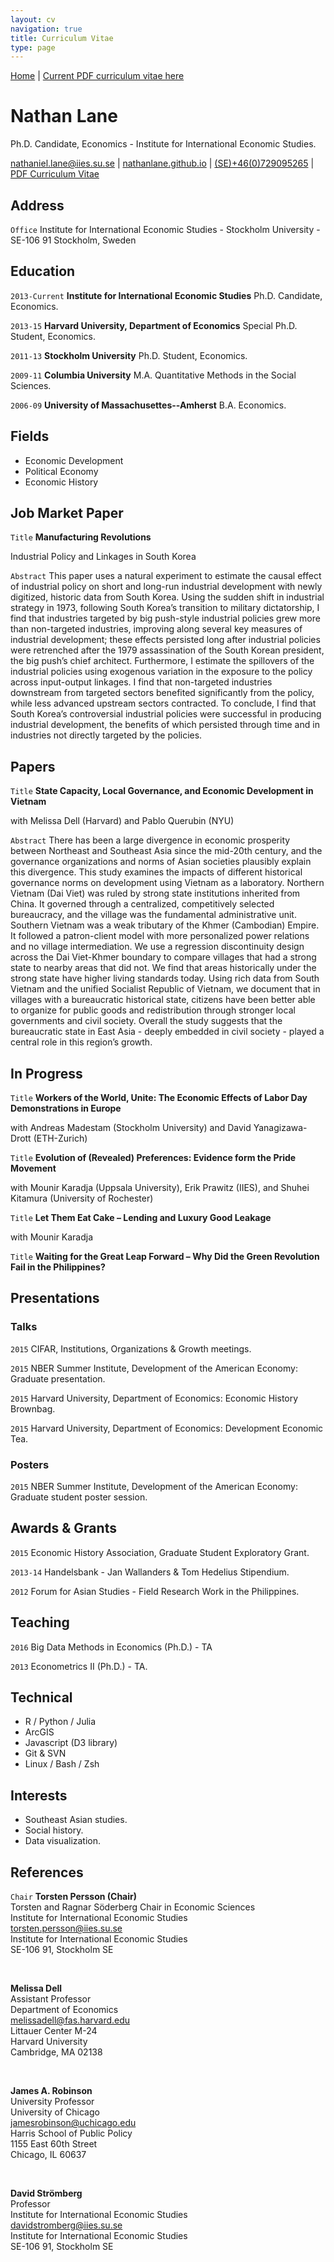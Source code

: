 ```yaml
---
layout: cv
navigation: true
title: Curriculum Vitae
type: page
---
```


<div class="ribbon left red">
  <a href="http://nathanlane.github.io" class="fa fa-github"> Home</a> |
  <a href="https://www.dropbox.com/s/y95hig4x3c3b0pn/NathanLane_IIES_20162017.pdf?dl=0" class="fa fa-save"> Current PDF curriculum vitae here</a>
</div>


# Nathan Lane
Ph.D. Candidate, Economics - Institute for International Economic Studies.


<i class="fa fa-envelope"></i> <a href="mailto:nathaniel.lane@iies.su.se">nathaniel.lane@iies.su.se</a>
 |
 <i class="fa fa-github"></i> <a href="http://nathanlane.github.com/">nathanlane.github.io</a>
 |
 <i class="fa fa-phone"></i> <a href="">(SE)+46(0)729095265</a>
 |
  <i class="fa fa-save"></i> <a href="https://www.dropbox.com/s/y95hig4x3c3b0pn/NathanLane_IIES_20162017.pdf?dl=0">PDF Curriculum Vitae</a>


## Address

`Office`
Institute for International Economic Studies - Stockholm University - SE-106 91 Stockholm, Sweden


## Education

`2013-Current`
__Institute for International Economic Studies__ Ph.D. Candidate, Economics.

`2013-15`
__Harvard University, Department of Economics__ Special Ph.D. Student, Economics.

`2011-13`
__Stockholm University__ Ph.D. Student, Economics.

`2009-11`
__Columbia University__ M.A. Quantitative Methods in the Social Sciences.

`2006-09`
__University of Massachusettes--Amherst__ B.A. Economics.


## Fields

* Economic Development
* Political Economy
* Economic History

## Job Market Paper

`Title` 
__Manufacturing Revolutions__

Industrial Policy and Linkages in South Korea

`Abstract` 
This paper uses a natural experiment to estimate the causal effect of industrial policy on short and long-run industrial development with newly digitized, historic data from South Korea. Using the sudden shift in industrial strategy in 1973, following South Korea’s transition to military dictatorship, I find that industries targeted by big push-style industrial policies grew more than non-targeted industries, improving along several key measures of industrial development; these effects persisted long after industrial policies were retrenched after the 1979 assassination of the South Korean president, the big push’s chief architect. Furthermore, I estimate the spillovers of the industrial policies using exogenous variation in the exposure to the policy across input-output linkages. I find that non-targeted industries downstream from targeted sectors benefited significantly from the policy, while less advanced upstream sectors contracted. To conclude, I find that South Korea’s controversial industrial policies were successful in producing industrial development, the benefits of which persisted through time and in industries not directly targeted by the policies.



## Papers

`Title` 
__State Capacity, Local Governance, and Economic Development in Vietnam__

with Melissa Dell (Harvard) and Pablo Querubin (NYU)

`Abstract` 
There has been a large divergence in economic prosperity between Northeast and Southeast Asia since the mid-20th century, and the governance organizations and norms of Asian societies plausibly explain this divergence. This study examines the impacts of different historical governance norms on development using Vietnam as a laboratory. Northern Vietnam (Dai Viet) was ruled by strong state institutions inherited from China. It governed through a centralized, competitively selected bureaucracy, and the village was the fundamental administrative unit. Southern Vietnam was a weak tributary of the Khmer (Cambodian) Empire. It followed a patron-client model with more personalized power relations and no village intermediation. We use a regression discontinuity design across the Dai Viet-Khmer boundary to compare villages that had a strong state to nearby areas that did not. We find that areas historically under the strong state have higher living standards today. Using rich data from South Vietnam and the unified Socialist Republic of Vietnam, we document that in villages with a bureaucratic historical state, citizens have been better able to organize for public goods and redistribution through stronger local governments and civil society. Overall the study suggests that the bureaucratic state in East Asia - deeply embedded in civil society - played a central role in this region’s growth.

## In Progress

`Title` 
__Workers of the World, Unite: The Economic Effects of Labor Day Demonstrations in Europe__

with Andreas Madestam (Stockholm University) and David Yanagizawa-Drott (ETH-Zurich)

`Title` 
__Evolution of (Revealed) Preferences: Evidence form the Pride Movement__

with Mounir Karadja (Uppsala University), Erik Prawitz (IIES), and Shuhei Kitamura (University of Rochester)

`Title` 
__Let Them Eat Cake – Lending and Luxury Good Leakage__ 

with Mounir Karadja

`Title` 
__Waiting for the Great Leap Forward – Why Did the Green Revolution Fail in the Philippines?__


## Presentations

### Talks

`2015`
CIFAR, Institutions, Organizations & Growth meetings.

`2015`
NBER Summer Institute, Development of the American Economy: Graduate presentation.

`2015`
Harvard University, Department of Economics: Economic History Brownbag.

`2015`
Harvard University, Department of Economics: Development Economic Tea.


### Posters

`2015`
NBER Summer Institute, Development of the American Economy: Graduate student poster session.


## Awards & Grants

`2015`
Economic History Association, Graduate Student Exploratory Grant.

`2013-14`
Handelsbank - Jan Wallanders & Tom Hedelius Stipendium.

`2012`
Forum for Asian Studies - Field Research Work in the Philippines.



## Teaching

`2016`
Big Data Methods in Economics (Ph.D.) - TA

`2013`
Econometrics II (Ph.D.) - TA.


## Technical

* R / Python / Julia
* ArcGIS
* Javascript (D3 library)
* Git & SVN
* Linux / Bash / Zsh


## Interests

* Southeast Asian studies.
* Social history.
* Data visualization.


## References

`Chair`
__Torsten Persson (Chair)__ <br>
Torsten and Ragnar Söderberg Chair in Economic Sciences<br>
Institute for International Economic Studies <br>
<i class="fa fa-envelope"></i> <a href="mailto:torsten.persson@iies.su.se">torsten.persson@iies.su.se</a> <br>
Institute for International Economic Studies<br>
SE-106 91, Stockholm SE <br>

<br>

__Melissa Dell__<br>
Assistant Professor <br>
Department of Economics <br>
<i class="fa fa-envelope"></i> <a href="mailto:melissadell@fas.harvard.edu">melissadell@fas.harvard.edu</a><br>
Littauer Center M-24 <br>
Harvard University<br>
Cambridge, MA 02138

<br>

__James A. Robinson__<br>
University Professor <br>
University of Chicago <br>
<i class="fa fa-envelope"></i> <a href="mailto:jamesrobinson@uchicago.edu">jamesrobinson@uchicago.edu</a><br>
Harris School of Public Policy <br>
1155 East 60th Street <br>
Chicago, IL 60637 <br>

<br>

__David Strömberg__ <br>
Professor<br>
Institute for International Economic Studies <br>
<i class="fa fa-envelope"></i> <a href="mailto:davidstromberg@iies.su.se">davidstromberg@iies.su.se</a> <br>
Institute for International Economic Studies<br>
SE-106 91, Stockholm SE <br>


<!-- ### Footer

Last updated: May 2013 -->
